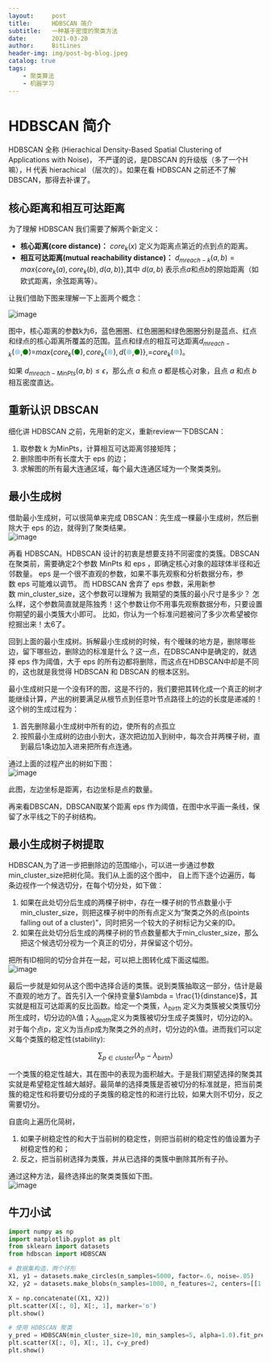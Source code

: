 ```yaml
---
layout:     post
title:      HDBSCAN 简介
subtitle:   一种基于密度的聚类方法
date:       2021-03-20
author:     BitLines
header-img: img/post-bg-blog.jpeg
catalog: true
tags:
    - 聚类算法
    - 机器学习
---
```


# HDBSCAN 简介
HDBSCAN 全称 (Hierachical Density-Based Spatial Clustering of Applications with Noise)， 不严谨的说，是DBSCAN 的升级版（多了一个H嘛），H 代表 hierachical （层次的）。如果在看 HDBSCAN 之前还不了解DBSCAN，那得去补课了。

## 核心距离和相互可达距离
为了理解 HDBSCAN 我们需要了解两个新定义：
- **核心距离(core distance)：**  $core_k(x)$ 定义为距离点第近的点到点的距离。
- **相互可达距离(mutual reachability distance)：** $d_{mreach-k}(a,b)=max\{core_k(a), core_k(b),d(a,b)\}$,其中 $d(a,b)$ 表示点$a$和点$b$的原始距离（如欧式距离，余弦距离等）。

让我们借助下图来理解一下上面两个概念：

![image](https://user-images.githubusercontent.com/80689631/113087340-ffe37f80-9215-11eb-9061-0a318c37da07.png)

图中，核心距离的参数k为6，蓝色圈圈、红色圈圈和绿色圈圈分别是蓝点、红点和绿点的核心距离所覆盖的范围。蓝点和绿点的相互可达距离$d_{mreach-k}($<font color='lightblue'>●</font>,<font color='green'>●</font>$)$=$max\{core_k($<font color='green'>●</font>$), core_k($<font color='lightblue'>●</font>$), d($<font color='lightblue'>●</font>$,$<font color='green'>●</font>$)\}$,=$core_k($<font color='lightblue'>●</font>$)$。

如果 $d_{mreach-MinPts}(a, b) \le \epsilon$，那么点 $a$ 和点 $a$ 都是核心对象，且点 $a$ 和点 $b$ 相互密度直达。

## 重新认识 DBSCAN

细化讲 HDBSCAN 之前，先用新的定义，重新review一下DBSCAN： 
1. 取参数 k 为MinPts，计算相互可达距离邻接矩阵；
2. 删除图中所有长度大于 eps 的边；
3. 求解图的所有最大连通区域，每个最大连通区域为一个聚类类别。

## 最小生成树
借助最小生成树，可以很简单来完成 DBSCAN：先生成一棵最小生成树，然后删除大于 eps 的边，就得到了聚类结果。  
![image](https://user-images.githubusercontent.com/80689631/113087353-083bba80-9216-11eb-8d52-b1ec4ecfae60.png)

再看 HDBSCAN。HDBSCAN 设计的初衷是想要支持不同密度的类簇。DBSCAN在聚类前，需要确定2个参数 MinPts 和 eps ，即确定核心对象的超球体半径和近邻数量。 eps 是一个很不直观的参数，如果不事先观察和分析数据分布，参数 eps 可能难以调节。 而 HDBSCAN 舍弃了 eps 参数，采用新参数 min_cluster_size，这个参数可以理解为 我期望的类簇的最小尺寸是多少？ 怎么样，这个参数简直就是陈独秀！这个参数让你不用事先观察数据分布，只要设置你期望的最小类簇大小即可。 比如，你认为一个标准问题被问了多少次希望被你挖掘出来！太6了。

回到上面的最小生成树。拆解最小生成树的时候，有个暧昧的地方是，删除哪些边，留下哪些边，删除边的标准是什么？这一点，在DBSCAN中是确定的，就选择  eps 作为阈值，大于 eps 的所有边都将删除，而这点在HDBSCAN中却是不同的，这也就是我觉得 HDBSCAN 和 DBSCAN 的根本区别。

最小生成树只是一个没有环的图，这是不行的，我们要把其转化成一个真正的树才能继续计算，产出的树要满足从根节点到任意叶节点路径上的边的长度是递减的！ 这个树的生成过程为：
1. 首先删除最小生成树中所有的边，使所有的点孤立
2. 按照最小生成树的边由小到大，逐次把边加入到树中，每次合并两棵子树，直到最后1条边加入进来把所有点连通。

通过上面的过程产出的树如下图：  
![image](https://user-images.githubusercontent.com/80689631/113087387-1689d680-9216-11eb-8726-0454a696221e.png)

此图，左边坐标是距离，右边坐标是点的数量。

再来看DBSCAN，DBSCAN取某个距离 eps 作为阈值，在图中水平画一条线，保留了水平线之下的子树结构。

## 最小生成树子树提取
HDBSCAN,为了进一步把删除边的范围缩小，可以进一步通过参数min_cluster_size把树化简。我们从上面的这个图中， 自上而下逐个边遍历，每条边视作一个候选切分，在每个切分处，如下做：
1. 如果在此处切分后生成的两棵子树中，存在一棵子树的节点数量小于min_cluster_size，则把这棵子树中的所有点定义为“聚类之外的点(points falling out of a cluster)”，同时把另一个较大的子树标记为父亲的ID。
2. 如果在此处切分后生成的两棵子树的节点数量都大于min_cluster_size，那么把这个候选切分视为一个真正的切分，并保留这个切分。

把所有ID相同的切分合并在一起，可以把上图转化成下面这幅图。  
![image](https://user-images.githubusercontent.com/80689631/113087440-302b1e00-9216-11eb-87df-28495fc1ec46.png)

最后一步就是如何从这个图中选择合适的类簇。说到类簇抽取这一部分，估计是最不直观的地方了。首先引入一个保持变量$\lambda = \frac{1}{dinstance}$，其实就是相互可达距离的反比函数。给定一个类簇，$\lambda _{birth}$  定义为类簇被父类簇切分所生成时，切分边的λ值；$\lambda_{death}$定义为类簇被切分生成子类簇时，切分边的λ。对于每个点p，定义为当点p成为聚类之外的点时，切分边的λ值。进而我们可以定义每个类簇的稳定性(stability):

$$\sum_{p \in cluster}(\lambda_p - \lambda_{birth})$$

一个类簇的稳定性越大，其在图中的表现为面积越大。于是我们期望选择的聚类其实就是希望稳定性越大越好。最简单的选择类簇是否被切分的标准就是，把当前类簇的稳定性和将要切分成的子类簇的稳定性的和进行比较，如果大则不切分，反之需要切分。


自底向上遍历化简树，
1. 如果子树稳定性的和大于当前树的稳定性，则把当前树的稳定性的值设置为子树稳定性的和；
2. 反之，把当前树选择为类簇，并从已选择的类簇中删除其所有子孙。

通过这种方法，最终选择出的聚类类簇如下图。  
 ![image](https://user-images.githubusercontent.com/80689631/113087430-2dc8c400-9216-11eb-9580-6f16c484718d.png)

## 牛刀小试

```Python
import numpy as np
import matplotlib.pyplot as plt
from sklearn import datasets
from hdbscan import HDBSCAN

# 数据集构造，两个环形
X1, y1 = datasets.make_circles(n_samples=5000, factor=.6, noise=.05)
X2, y2 = datasets.make_blobs(n_samples=1000, n_features=2, centers=[[1.2, 1.2]], cluster_std=[[.1]], random_state=9)

X = np.concatenate((X1, X2))
plt.scatter(X[:, 0], X[:, 1], marker='o')
plt.show()

# 使用 HDBSCAN 聚类
y_pred = HDBSCAN(min_cluster_size=10, min_samples=5, alpha=1.0).fit_predict(X)
plt.scatter(X[:, 0], X[:, 1], c=y_pred)
plt.show()
```